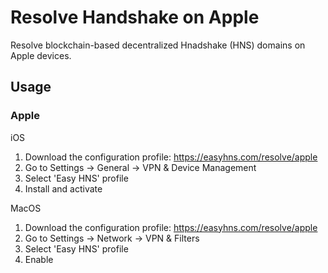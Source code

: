 # Resolve Handshake on Apple

Resolve blockchain-based decentralized Hnadshake (HNS) domains on Apple devices.

## Usage

### Apple

iOS

1. Download the configuration profile: https://easyhns.com/resolve/apple
2. Go to Settings -> General -> VPN & Device Management
3. Select 'Easy HNS' profile
4. Install and activate

MacOS

1. Download the configuration profile: https://easyhns.com/resolve/apple
2. Go to Settings -> Network -> VPN & Filters
3. Select 'Easy HNS' profile
4. Enable
